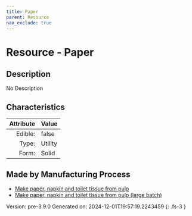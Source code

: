 ```yaml
---
title: Paper
parent: Resource
nav_exclude: true
---
```

# Resource - Paper

## Description
No Description

## Characteristics

| Attribute      | Value |
|--------:|:------|
|Edible:|false|
|Type:|Utility|
|Form:|Solid|
 
## Made by Manufacturing Process

- [Make paper, napkin and toilet tissue from pulp](../process/make-paper--napkin-and-toilet-tissue-from-pulp.html)
- [Make paper, napkin and toilet tissue from pulp (large batch)](../process/make-paper--napkin-and-toilet-tissue-from-pulp--large-batch-.html)



    

Version: pre-3.9.0 Generated on: 2024-12-01T19:57:19.2243459
{: .fs-3 }

